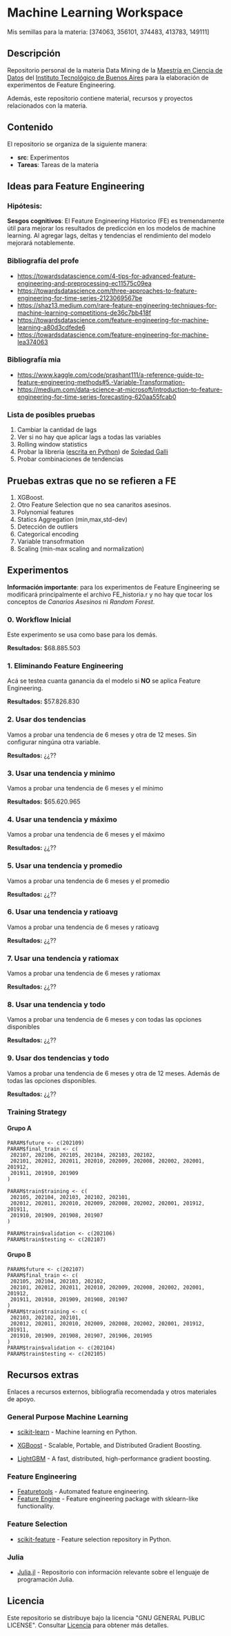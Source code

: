 # Machine Learning Workspace

Mis semillas para la materia: [374063, 356101, 374483, 413783, 149111]

## Descripción

Repositorio personal de la materia Data Mining de la [Maestría en Ciencia de Datos](https://www.itba.edu.ar/posgrado/especializacion-en-ciencia-de-datos/ "MCD Homepage") del [Instituto Tecnológico de Buenos Aires](https://www.itba.edu.ar/ "ITBA Homepage") para la elaboración de experimentos de Feature Engineering.  

Además, este repositorio contiene material, recursos y proyectos relacionados con la materia.

## Contenido

El repositorio se organiza de la siguiente manera:

- **src**: Experimentos
- **Tareas**: Tareas de la materia

## Ideas para Feature Engineering

### Hipótesis:
**Sesgos cognitivos**: El Feature Engineering Historico (FE) es tremendamente útil para mejorar los resultados de predicción en los modelos de machine learning. Al agregar lags, deltas y tendencias el rendimiento del modelo mejorará notablemente.

### Bibliografía del profe
- https://towardsdatascience.com/4-tips-for-advanced-feature-engineering-and-preprocessing-ec11575c09ea
- https://towardsdatascience.com/three-approaches-to-feature-engineering-for-time-series-2123069567be
- https://shaz13.medium.com/rare-feature-engineering-techniques-for-machine-learning-competitions-de36c7bb418f
- https://towardsdatascience.com/feature-engineering-for-machine-learning-a80d3cdfede6
- https://towardsdatascience.com/feature-engineering-for-machine-lea374063

### Bibliografía mia
- https://www.kaggle.com/code/prashant111/a-reference-guide-to-feature-engineering-methods#5.-Variable-Transformation-
- https://medium.com/data-science-at-microsoft/introduction-to-feature-engineering-for-time-series-forecasting-620aa55fcab0

### Lista de posibles pruebas

1. Cambiar la cantidad de lags
2. Ver si no hay que aplicar lags a todas las variables
3. Rolling window statistics
4. Probar la libreria ([escrita en Python](https://github.com/feature-engine/feature_engine)) de [Soledad Galli](https://github.com/solegalli)
5. Probar combinaciones de tendencias

## Pruebas extras que no se refieren a FE

1. XGBoost.
2. Otro Feature Selection que no sea canaritos asesinos.
3. Polynomial features
4. Statics Aggregation (min,max,std-dev)
5. Detección de outliers
6. Categorical encoding
7. Variable transofrmation
8. Scaling (min-max scaling and normalization)

## Experimentos

**Información importante**: para los experimentos de Feature Engineering se modificará principalmente el archivo FE_historia.r y no hay que tocar los conceptos de *Canarios Asesinos* ni *Random Forest*.

### 0. Workflow Inicial

Este experimento se usa como base para los demás. 

**Resultados:** $68.885.503

### 1. Eliminando Feature Engineering

Acá se testea cuanta ganancia da el modelo si **NO** se aplica Feature Engineering.

**Resultados:** $57.826.830

### 2. Usar dos tendencias

Vamos a probar una tendencia de 6 meses y otra de 12 meses. Sin configurar ningúna otra variable.

**Resultados:** ¿¿??

### 3. Usar una tendencia y minimo

Vamos a probar una tendencia de 6 meses y el mínimo

**Resultados:** $65.620.965

### 4. Usar una tendencia y máximo

Vamos a probar una tendencia de 6 meses y el máximo

**Resultados:** ¿¿??

### 5. Usar una tendencia y promedio

Vamos a probar una tendencia de 6 meses y el promedio

**Resultados:** ¿¿??

### 6. Usar una tendencia y ratioavg

Vamos a probar una tendencia de 6 meses y ratioavg

**Resultados:** ¿¿??

### 7. Usar una tendencia y ratiomax

Vamos a probar una tendencia de 6 meses y ratiomax

**Resultados:** ¿¿??

### 8. Usar una tendencia y todo

Vamos a probar una tendencia de 6 meses y con todas las opciones disponibles

**Resultados:** ¿¿??

### 9. Usar dos tendencias y todo

Vamos a probar una tendencia de 6 meses y otra de 12 meses. Además de todas las opciones disponibles.

**Resultados:** ¿¿??

### Training Strategy

#### Grupo A

```
PARAM$future <- c(202109)
PARAM$final_train <- c(
 202107, 202106, 202105, 202104, 202103, 202102,
 202101, 202012, 202011, 202010, 202009, 202008, 202002, 202001, 201912,
 201911, 201910, 201909
)

PARAM$train$training <- c(
 202105, 202104, 202103, 202102, 202101,
 202012, 202011, 202010, 202009, 202008, 202002, 202001, 201912, 201911,
 201910, 201909, 201908, 201907
)

PARAM$train$validation <- c(202106)
PARAM$train$testing <- c(202107)
```

#### Grupo B

```
PARAM$future <- c(202107)
PARAM$final_train <- c(
 202105, 202104, 202103, 202102,
 202101, 202012, 202011, 202010, 202009, 202008, 202002, 202001, 201912,
 201911, 201910, 201909, 201908, 201907
)
PARAM$train$training <- c(
 202103, 202102, 202101,
 202012, 202011, 202010, 202009, 202008, 202002, 202001, 201912, 201911,
 201910, 201909, 201908, 201907, 201906, 201905
)
PARAM$train$validation <- c(202104)
PARAM$train$testing <- c(202105)
```

## Recursos extras

Enlaces a recursos externos, bibliografía recomendada y otros materiales de apoyo.

### General Purpose Machine Learning
* [scikit-learn](http://scikit-learn.org/stable/) - Machine learning en Python.

* [XGBoost](https://github.com/dmlc/xgboost) - Scalable, Portable, and Distributed Gradient Boosting.
* [LightGBM](https://github.com/Microsoft/LightGBM) - A fast, distributed, high-performance gradient boosting.

### Feature Engineering
* [Featuretools](https://github.com/Featuretools/featuretools) - Automated feature engineering.
* [Feature Engine](https://github.com/feature-engine/feature_engine) - Feature engineering package with sklearn-like functionality.

### Feature Selection
* [scikit-feature](https://github.com/jundongl/scikit-feature) - Feature selection repository in Python.

### Julia
* [Julia.jl](https://github.com/svaksha/Julia.jl#readme) - Repositorio con información relevante sobre el lenguaje de programación Julia.

## Licencia

Este repositorio se distribuye bajo la licencia "GNU GENERAL PUBLIC LICENSE". Consultar [Licencia](./LICENSE) para obtener más detalles.